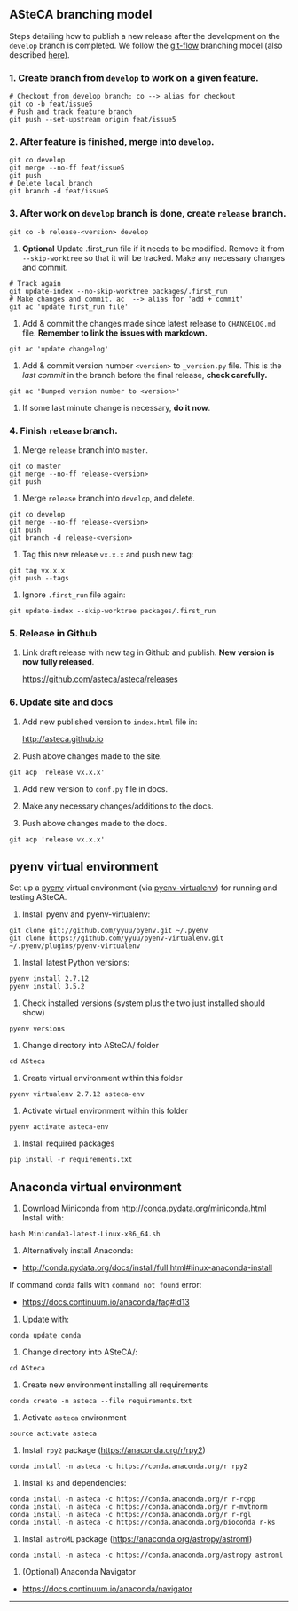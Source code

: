 ## ASteCA branching model

Steps detailing how to publish a new release after the development on the
`develop` branch is completed. We follow the [git-flow][1] branching
model (also described [here][2]).


### 1. Create branch from `develop` to work on a given feature.
  ````
  # Checkout from develop branch; co --> alias for checkout
  git co -b feat/issue5
  # Push and track feature branch
  git push --set-upstream origin feat/issue5
  ````

### 2. After feature is finished, merge into `develop`.
  ````
  git co develop
  git merge --no-ff feat/issue5
  git push
  # Delete local branch
  git branch -d feat/issue5
  ````

### 3. After work on `develop` branch is done, create `release` branch.
  ````
  git co -b release-<version> develop
  ````

1. **Optional** Update .first_run file if it needs to be modified. Remove it
from `--skip-worktree` so that it will be tracked. Make any necessary changes
and commit.
  ````
  # Track again
  git update-index --no-skip-worktree packages/.first_run
  # Make changes and commit. ac  --> alias for 'add + commit'
  git ac 'update first_run file'
````

1. Add & commit the changes made since latest release to `CHANGELOG.md` file.
**Remember to link the issues with markdown.**
  ````
  git ac 'update changelog'
  ````

1. Add & commit version number `<version>` to `_version.py` file. This is the
*last commit* in the branch before the final release, **check carefully.**
  ````
  git ac 'Bumped version number to <version>'
  ````

1. If some last minute change is necessary, **do it now**.


### 4. Finish `release` branch.

1. Merge `release` branch into `master`.
  ````
  git co master
  git merge --no-ff release-<version>
  git push
  ````

1. Merge `release` branch into `develop`, and delete.
  ````
  git co develop
  git merge --no-ff release-<version>
  git push
  git branch -d release-<version>
  ````

1. Tag this new release `vx.x.x` and push new tag:
  ````
  git tag vx.x.x
  git push --tags
  ````

1. Ignore `.first_run` file again:
  ````
  git update-index --skip-worktree packages/.first_run
  ````

### 5. Release in Github

1. Link draft release with new tag in Github and publish. **New version is
now fully released**.

   https://github.com/asteca/asteca/releases


### 6. Update site and docs

1. Add new published version to `index.html` file in:

   http://asteca.github.io

1. Push above changes made to the site.
  ````
  git acp 'release vx.x.x'
  ````

1. Add new version to `conf.py` file in docs.

1. Make any necessary changes/additions to the docs.

1. Push above changes made to the docs.
  ````
  git acp 'release vx.x.x'
  ````


## pyenv virtual environment

Set up a [pyenv][3] virtual environment (via [pyenv-virtualenv][4]) for running
and testing ASteCA.

1. Install pyenv and pyenv-virtualenv:
  ````
  git clone git://github.com/yyuu/pyenv.git ~/.pyenv
  git clone https://github.com/yyuu/pyenv-virtualenv.git ~/.pyenv/plugins/pyenv-virtualenv
  ````

1. Install latest Python versions:
  ````
  pyenv install 2.7.12
  pyenv install 3.5.2
  ````

1. Check installed versions (system plus the two just installed should show)
  ````
  pyenv versions
  ```` 

1. Change directory into ASteCA/ folder
  ````
  cd ASteca
  ````

1. Create virtual environment within this folder
  ````
  pyenv virtualenv 2.7.12 asteca-env
  ````

1. Activate virtual environment within this folder
  ````
  pyenv activate asteca-env
  ````

1. Install required packages
  ````
  pip install -r requirements.txt
  ````


## Anaconda virtual environment

1. Download Miniconda from http://conda.pydata.org/miniconda.html
Install with:
  ````
  bash Miniconda3-latest-Linux-x86_64.sh
  ````

1. Alternatively install Anaconda:
  * http://conda.pydata.org/docs/install/full.html#linux-anaconda-install

If command `conda` fails with `command not found` error:
  * https://docs.continuum.io/anaconda/faq#id13

1. Update with:
  ````
  conda update conda
  ````

1. Change directory into ASteCA/:
  ````
  cd ASteca
  ````

1. Create new environment installing all requirements
  ````
  conda create -n asteca --file requirements.txt
  ````

1. Activate `asteca` environment
  ````
  source activate asteca
  ````

1. Install `rpy2` package (https://anaconda.org/r/rpy2)
  ````
  conda install -n asteca -c https://conda.anaconda.org/r rpy2
  ````

1. Install `ks` and dependencies:
  ````
  conda install -n asteca -c https://conda.anaconda.org/r r-rcpp
  conda install -n asteca -c https://conda.anaconda.org/r r-mvtnorm
  conda install -n asteca -c https://conda.anaconda.org/r r-rgl
  conda install -n asteca -c https://conda.anaconda.org/bioconda r-ks
  ````

1. Install `astroML` package (https://anaconda.org/astropy/astroml)
  ````
  conda install -n asteca -c https://conda.anaconda.org/astropy astroml
  ````

1. (Optional) Anaconda Navigator
 * https://docs.continuum.io/anaconda/navigator

________________________________________________________________________________
[1]: http://nvie.com/posts/a-successful-git-branching-model/
[2]: https://www.atlassian.com/git/tutorials/comparing-workflows/gitflow-workflow
[3]: https://github.com/yyuu/pyenv.git
[4]: https://github.com/yyuu/pyenv-virtualenv
